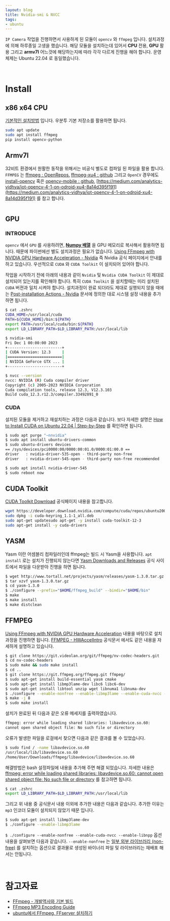 ```yaml
---
layout: blog
title: Nvidia-smi & NVCC
tags:
- ubuntu
---
```


`IP Camera` 작업을 진행하면서 사용하게 된 모듈이 `opencv` 와 `ffmpeg` 입니다. 설치과정에 의해 하루종일 고생을 했습니다. 해당 모듈을 설치하는데 있어서 **CPU** 전용, **GPU** 활용 그리고 **armv7l** 어느것에 해당하는지에 따라 각각 다르게 진행을 해야 합니다. 운영체제는 Ubuntu 22.04 로 동일했습니다.

<br/>

# **Install**
## x86 x64 CPU
[기본적인 설치방법](https://phoenixnap.com/kb/install-ffmpeg-ubuntu) 입니다. 우분투 기본 저장소를 활용하면 됩니다.
```bash
sudo apt update
sudo apt install ffmpeg
pip install opencv-python
```

## Armv7l
32비트 환경에서 원활한 동작을 위해서는 비공식 별도로 컴파일 된 파일을 활용 합니다. `FFMPEG` 는 [ffmpeg : OpenRepos.](https://openrepos.net/content/sailffmpg/ffmpeg) [ffmpeg-xu4 : github](https://github.com/teacupx/ffmpeg-xu4) 그리고 `OpenCV` 경우에도 [install-opencv](https://github.com/sgjava/install-opencv#install-opencv) 혹은 [opencv-mobile : github](https://github.com/nihui/opencv-mobile), [https://medium.com/analytics-vidhya/iot-opencv-4-1-on-odroid-xu4-8a14d395f191](https://medium.com/analytics-vidhya/iot-opencv-4-1-on-odroid-xu4-8a14d395f191) 를 참고 합니다.
```bash
```

## GPU
### INTRODUCE
`opencv` 에서 `GPU` 를 사용하려면, **[Numpy 배열](https://gr-st-dev.tistory.com/911)** 을 GPU 메모리로 복사해서 활용하면 됩니다. 때문에 파이썬에선 별도 설치과정은 필요가 없습니다. [Using FFmpeg with NVIDIA GPU Hardware Acceleration - Nvidia](https://docs.nvidia.com/video-technologies/video-codec-sdk/12.1/ffmpeg-with-nvidia-gpu/index.html) 즉 Nvidia 공식 페이지에서 안내를 하고 있습니다. 우선적으로 `CUDA` 와 `CUDA Toolkit` 이 설치되어 있어야 합니다.

작업을 시작하기 전에 아래의 내용과 같이 `Nvidia` 및 `Nvidia CUDA Toolkit` 이 제대로 설치되어 있는지를 확인해야 합니다. 특히 `CUDA Toolkit` 을 설치할때는 미리 설치된 `CUDA` 버젼과 일치 시켜야 합니다. 설치과정이 완료 되더라도 제대로 실행되지 않을 때에는 [Post-installation Actions - Nvidia](https://docs.nvidia.com/cuda/cuda-installation-guide-linux/index.html#post-installation-actions) 문서에 정의한 대로 시스템 설정 내용을 추가하면 됩니다.

```bash
$ cat .zshrc
CUDA_HOME=/usr/local/cuda
PATH=${CUDA_HOME}/bin:${PATH}
export PATH=/usr/local/cuda/bin:${PATH}
export LD_LIBRARY_PATH=$LD_LIBRARY_PATH:/usr/local/lib

$ nvidia-smi 
Fri Dec 1 00:00:00 2023       
+------------------------+
| CUDA Version: 12.3     |
|========================|
| NVIDIA GeForce GTX ... |
+------------------------+

$ nvcc --version
nvcc: NVIDIA (R) Cuda compiler driver
Copyright (c) 2005-2023 NVIDIA Corporation
Cuda compilation tools, release 12.3, V12.3.103
Build cuda_12.3.r12.3/compiler.33492891_0
```

### CUDA
설치된 모듈을 제거하고 재설치하는 과정은 다음과 같습니다. 보다 자세한 설명은 [How to Install CUDA on Ubuntu 22.04 | Step-by-Step](https://www.cherryservers.com/blog/install-cuda-ubuntu) 를 확인하면 됩니다.

```bash
$ sudo apt purge "~nnvidia"
$ sudo apt install ubuntu-drivers-common
$ sudo ubuntu-drivers devices
== /sys/devices/pci0000:00/0000:00:01.0/0000:01:00.0 ==
driver   : nvidia-driver-535-open - third-party non-free
driver   : nvidia-driver-545-open - third-party non-free recommended

$ sudo apt install nvidia-driver-545
$ sudo reboot now
```

## CUDA Toolkit
[CUDA Toolkit Download](https://developer.nvidia.com/cuda-downloads?target_os=Linux&target_arch=x86_64&Distribution=Ubuntu&target_version=20.04&target_type=deb_network) 공식페이지 내용을 참고합니다.

```bash
wget https://developer.download.nvidia.com/compute/cuda/repos/ubuntu2004/x86_64/cuda-keyring_1.1-1_all.deb
sudo dpkg -i cuda-keyring_1.1-1_all.deb
sudo apt-get updatesudo apt-get -y install cuda-toolkit-12-3
sudo apt-get install -y cuda-drivers
```

## YASM
Yasm 이란 어셈블리 컴파일러인데 ffmpeg는 빌드 시 Yasm을 사용합니다. `apt install` 로는 설치가 진행되지 않는다면 [Yasm Downloads and Releases](https://yasm.tortall.net/Download.html) 공식 사이트에서 파일을 다운받아 진행을 하면 됩니다.
```bash
$ wget http://www.tortall.net/projects/yasm/releases/yasm-1.3.0.tar.gz
$ tar xzvf yasm-1.3.0.tar.gz
$ cd yasm-1.3.0
$ ./configure --prefix="$HOME/ffmpeg_build" --bindir="$HOME/bin"
$ make
$ make install
$ make distclean
```

## FFMPEG
[Using FFmpeg with NVIDIA GPU Hardware Acceleration](https://docs.nvidia.com/video-technologies/video-codec-sdk/12.1/ffmpeg-with-nvidia-gpu/index.html) 내용을 바탕으로 설치과정을 진행하면 됩니다. [FFMPEG - HWAccelIntro](https://trac.ffmpeg.org/wiki/HWAccelIntro) 공식문서 에서도 같은 내용을 자세하게 설명하고 있습니다.

```bash
$ git clone https://git.videolan.org/git/ffmpeg/nv-codec-headers.git
$ cd nv-codec-headers
$ sudo make && sudo make install
$ cd ..
$ git clone https://git.ffmpeg.org/ffmpeg.git ffmpeg/
$ sudo apt-get install build-essential yasm cmake
$ sudo apt-get install libmp3lame-dev libc6 libc6-dev
$ sudo apt-get install libtool unzip wget libnuma1 libnuma-dev
$ ./configure --enable-nonfree --enable-libmp3lame --enable-cuda-nvcc --enable-libnpp --extra-cflags=-I/usr/local/cuda/include --extra-ldflags=-L/usr/local/cuda/lib64 --disable-static --enable-shared
$ make -j 8
$ sudo make install
```

설치가 완료된 뒤 다음과 같은 오류 메세지를 출력하였습니다.
```bash
ffmpeg: error while loading shared libraries: libavdevice.so.60: 
cannot open shared object file: No such file or directory
```

오류가 발생한 파일을 로걸에서 찾으면 다음과 같은 결과를 볼 수 있었습니다.
```bash
$ sudo find / -name libavdevice.so.60
/usr/local/lib/libavdevice.so.60
/home/User/Downloads/ffmpeg/libavdevice/libavdevice.so.60
```

해결방법은 bash 설정파일에 내용을 추가해 주면 해결 되었습니다. 자세한 내용은 [ffmpeg: error while loading shared libraries: libavdevice.so.60: cannot open shared object file: No such file or directory](https://ciilii.com/question/164) 를 참고하면 됩니다.
```bash
$ cat .zshrc
export LD_LIBRARY_PATH=$LD_LIBRARY_PATH:/usr/local/lib
```

그리고 위 내용 중 공식문서 내용 이외에 추가한 내용은 다음과 같습니다. 추가한 이유는 `mp3` 인코더 모듈이 설치되지 않았기 때문 입니다.
```bash
$ sudo apt-get install libmp3lame-dev
$ ./configure --enable-libmp3lame
```

`$ ./configure --enable-nonfree --enable-cuda-nvcc --enable-libnpp` 옵션 내용을 살펴보면 다음과 같습니다. `--enable-nonfree` 는 [일부 외부 라이브러리 (non-free)](https://velog.io/@dashh/ffmpeg-1) 를 설치하는 옵션으로 결과물로 생성된 바이너리 파일 및 라이브러리는 재배포 해서는 안됩니다.

<br/>

# 참고자료
- [FFmpeg - 개발역사와 기본 빌드](https://velog.io/@dashh/ffmpeg-1)
- [FFmpeg MP3 Encoding Guide](https://trac.ffmpeg.org/wiki/Encode/MP3)
- [ubuntu에서 FFmpeg, FFserver 설치하기](https://wnsgml972.github.io/ffmpeg/2018/02/09/ffmpeg_ffserver_config/)
